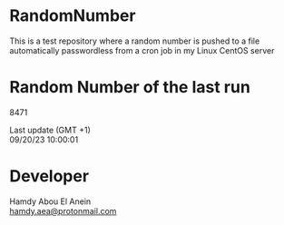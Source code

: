 # RandomNumber    
This is a test repository where a random number is pushed to a file automatically passwordless from a cron job in my Linux CentOS server    
# Random Number of the last run   
8471
      
Last update (GMT +1)    
09/20/23 10:00:01
# Developer    
Hamdy Abou El Anein   
hamdy.aea@protonmail.com
